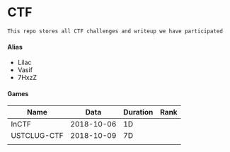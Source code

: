 # CTF

```
This repo stores all CTF challenges and writeup we have participated
```

#### Alias
* Lilac
* Vasif
* 7HxzZ

#### Games

| Name        | Data       | Duration | Rank |
| ----------- | ---------- | -------- | ---- |
| InCTF       | 2018-10-06 | 1D       |      |
| USTCLUG-CTF | 2018-10-09 | 7D       |      |
|             |            |          |      |

